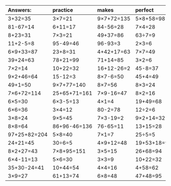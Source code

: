 | Answers: | practice | makes | perfect | ! |
| :--- | :--- | :--- | :--- | :--- |
| 3+32=35 | 3×7=21 | 9×7+72=135 | 5×8+58=98 | 5×5-19=6 | 
| 81-67=14 | 6+11=17 | 84-56=28 | 7×4=28 | 19+37=56 | 
| 8+23=31 | 7×3=21 | 49+37=86 | 63÷7=9 | 9×2=18 | 
| 11+2-5=8 | 95-49=46 | 96-93=3 | 2×3=6 | 29+63=92 | 
| 6×9+33=87 | 23+8=31 | 4+42+17=63 | 7×7=49 | 52+46=98 | 
| 39+24=63 | 78+21=99 | 71+14=85 | 3×2=6 | 5×5=25 | 
| 7×2=14 | 10+22=32 | 16+12-26=2 | 45-8=37 | 76-38=38 | 
| 9×2+46=64 | 15-12=3 | 8×7-6=50 | 45+4=49 | 2×7=14 | 
| 49+1=50 | 9×7+77=140 | 8×7=56 | 8×3=24 | 5×8-1=39 | 
| 7×6+72=114 | 25+65+71=161 | 7×9-16=47 | 8×2=16 | 47+43=90 | 
| 6×5=30 | 6×3-5=13 | 4×1=4 | 19+49=68 | 38+87+82=207 | 
| 6×6=36 | 3×4=12 | 80-2=78 | 12÷2=6 | 89-54=35 | 
| 3×8=24 | 9×5=45 | 7×3-19=2 | 9×2+14=32 | 41+14=55 | 
| 8×8=64 | 86+96-46=136 | 76-65=11 | 13+15=28 | 4×3=12 | 
| 97+25+82=204 | 5×8=40 | 7×1=7 | 25÷5=5 | 19+31=50 | 
| 24+21=45 | 30÷6=5 | 4×9+12=48 | 19+53+18=90 | 2×4=8 | 
| 8×2+27=43 | 7×8+95=151 | 3×5=15 | 26+68=94 | 44+15=59 | 
| 6×4-11=13 | 5×6=30 | 3×3=9 | 10+22=32 | 18÷2=9 | 
| 35+30-24=41 | 10+44=54 | 4×4=16 | 4+58=62 | 18÷3=6 | 
| 3×9=27 | 61+13=74 | 6×8=48 | 47+48=95 | 38-1=37 | 
